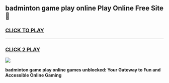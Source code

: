 
## badminton game play online Play Online Free Site 👋
<h3>
<a href="https://download.freeplayer.one?title=badminton_game_play_online&ref=21F">CLICK TO PLAY</a></h3>
<hr>

<h3>
<a href="https://download.freeplayer.one?title=badminton_game_play_online&ref=21F">CLICK 2 PLAY</a>
  
</h3>

<a href="https://download.freeplayer.one?title=badminton_game_play_online&ref=21F"><img src="https://cdnb.artstation.com/p/assets/images/images/032/539/853/original/anto-thomas-button-gif.gif"></a>


**badminton game play online games unblocked: Your Gateway to Fun and Accessible Online Gaming**
